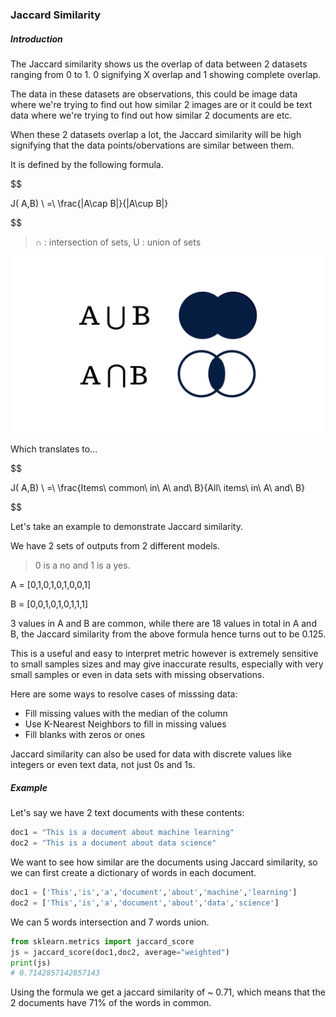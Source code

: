 ### Jaccard Similarity

##### Introduction

The Jaccard similarity shows us the overlap of data between 2 datasets ranging from 0 to 1.
0 signifying X overlap and 1 showing complete overlap.

The data in these datasets are observations, this could be image data where we're trying to find out how similar 2 images are or it could be text data where we're trying to find out how similar 2 documents are etc.

When these 2 datasets overlap a lot, the Jaccard similarity will be high signifying that the data points/obervations are similar between them.

It is defined by the following formula.

$$

J( A,B) \ =\ \frac{|A\cap B|}{|A\cup B|}

$$

> ∩ : intersection of sets, U : union of sets

![1.png](../images/04_JS/1.png)


Which translates to...

$$

J( A,B) \ =\ \frac{Items\ common\ in\ A\ and\ B}{All\ items\ in\ A\ and\ B}

$$

Let's take an example to demonstrate Jaccard similarity.

We have 2 sets of outputs from 2 different models.
> 0 is a no and 1 is a yes.

A = [0,1,0,1,0,1,0,0,1]

B = [0,0,1,0,1,0,1,1,1]


3 values in A and B are common, while there are 18 values in total in A and B, the Jaccard similarity from the above formula hence turns out to be 0.125. 

This is a useful and easy to interpret metric however is extremely sensitive to small samples sizes and may give inaccurate results, especially with very small samples or even in data sets with missing observations.

Here are some ways to resolve cases of misssing data:
- Fill missing values with the median of the column
- Use K-Nearest Neighbors to fill in missing values
- Fill blanks with zeros or ones

Jaccard similarity can also be used for data with discrete values like integers or even text data, not just 0s and 1s.

##### Example

Let's say we have 2 text documents with these contents:

```py
doc1 = "This is a document about machine learning"
doc2 = "This is a document about data science"
```

We want to see how similar are the documents using Jaccard similarity, so we can first create a dictionary of words in each document.

```py
doc1 = ['This','is','a','document','about','machine','learning']
doc2 = ['This','is','a','document','about','data','science']
```

We can 5 words intersection and 7 words union.
```py
from sklearn.metrics import jaccard_score
js = jaccard_score(doc1,doc2, average="weighted")
print(js)
# 0.7142857142857143
```

Using the formula we get a jaccard similarity of ~ 0.71, which means that the 2 documents have 71% of the words in common.
